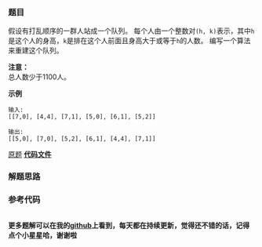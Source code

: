 ### 题目
假设有打乱顺序的一群人站成一个队列。 每个人由一个整数对`(h, k)`表示，其中`h`是这个人的身高，`k`是排在这个人前面且身高大于或等于`h`的人数。
编写一个算法来重建这个队列。

**注意：**  
总人数少于1100人。

**示例**

    
    
    输入:
    [[7,0], [4,4], [7,1], [5,0], [6,1], [5,2]]
    
    输出:
    [[5,0], [7,0], [5,2], [6,1], [4,4], [7,1]]
    

[原题](https://leetcode-cn.com/problems/queue-reconstruction-by-height/)    **[代码文件]()**


### 解题思路




### 参考代码

```go


```




**更多题解可以在我的[github](https://github.com/LZH139/leetcode_Go)上看到，每天都在持续更新，觉得还不错的话，记得点个小星星哈，谢谢啦**
